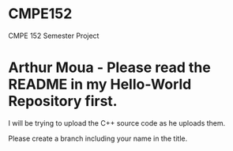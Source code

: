 # CMPE152
CMPE 152 Semester Project

# Arthur Moua - Please read the README in my Hello-World Repository first.


I will be trying to upload the C++ source code as he uploads them.

Please create a branch including your name in the title.
